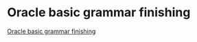 # Oracle basic grammar finishing
[Oracle basic grammar finishing](https://aiwithcloud.com/2022/09/16/oracle_basic_grammar_finishing/)
